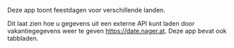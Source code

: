 Deze app toont feestdagen voor verschillende landen.

Dit laat zien hoe u gegevens uit een externe API kunt laden door vakantiegegevens weer te geven
<https://date.nager.at>. Deze app bevat ook tabbladen.
